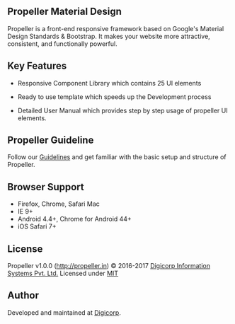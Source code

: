 ## Propeller Material Design

Propeller is a front-end responsive framework
based on Google's Material Design Standards & Bootstrap.
It makes your website more attractive, consistent, and functionally powerful.


## Key Features

- Responsive Component Library which contains 25 UI elements

- Ready to use template which speeds up the Development process

- Detailed User Manual which provides step by step usage of propeller UI elements.


## Propeller Guideline

Follow our [Guidelines](http://propeller.in/docs/index.php) and get familiar with the basic setup and structure of Propeller.


## Browser Support

- Firefox, Chrome, Safari Mac
- IE 9+
- Android 4.4+, Chrome for Android 44+
- iOS Safari 7+


## License

Propeller v1.0.0 (http://propeller.in)
© 2016-2017 [Digicorp Information Systems Pvt. Ltd.](https://www.digi-corp.com/)
Licensed under [MIT](https://github.com/digicorp/propeller)


## Author

Developed and maintained at [Digicorp](https://www.digi-corp.com/).
